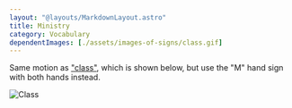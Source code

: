 ```yaml
---
layout: "@layouts/MarkdownLayout.astro"
title: Ministry
category: Vocabulary
dependentImages: [./assets/images-of-signs/class.gif]
---
```


Same motion as ["class"](./class), which is shown below,
but use the "M" hand sign with both hands instead.

![Class](@signs/class.gif)
